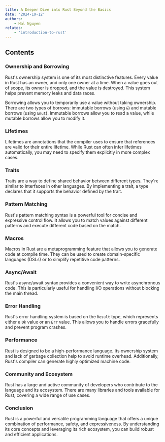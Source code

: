 ```yaml
---
title: A Deeper Dive into Rust Beyond the Basics
date: '2024-10-12'
authors:
    - Hal Nguyen
relates: 
    - 'introduction-to-rust'
---
```


## Contents

### **Ownership and Borrowing**

Rust's ownership system is one of its most distinctive features. Every value in Rust has an owner, and only one owner at a time. When a value goes out of scope, its owner is dropped, and the value is destroyed. This system helps prevent memory leaks and data races.

Borrowing allows you to temporarily use a value without taking ownership. There are two types of borrows: immutable borrows (using `&`) and mutable borrows (using `&mut`). Immutable borrows allow you to read a value, while mutable borrows allow you to modify it.

### **Lifetimes**

Lifetimes are annotations that the compiler uses to ensure that references are valid for their entire lifetime. While Rust can often infer lifetimes automatically, you may need to specify them explicitly in more complex cases.

### **Traits**

Traits are a way to define shared behavior between different types. They're similar to interfaces in other languages. By implementing a trait, a type declares that it supports the behavior defined by the trait.

### **Pattern Matching**

Rust's pattern matching syntax is a powerful tool for concise and expressive control flow. It allows you to match values against different patterns and execute different code based on the match.

### **Macros**

Macros in Rust are a metaprogramming feature that allows you to generate code at compile time. They can be used to create domain-specific languages (DSLs) or to simplify repetitive code patterns.

### **Async/Await**

Rust's async/await syntax provides a convenient way to write asynchronous code. This is particularly useful for handling I/O operations without blocking the main thread.

### **Error Handling**

Rust's error handling system is based on the `Result` type, which represents either a `Ok` value or an `Err` value. This allows you to handle errors gracefully and prevent program crashes.

### **Performance**

Rust is designed to be a high-performance language. Its ownership system and lack of garbage collection help to avoid runtime overhead. Additionally, Rust's compiler can generate highly optimized machine code.

### **Community and Ecosystem**

Rust has a large and active community of developers who contribute to the language and its ecosystem. There are many libraries and tools available for Rust, covering a wide range of use cases.

### **Conclusion**

Rust is a powerful and versatile programming language that offers a unique combination of performance, safety, and expressiveness. By understanding its core concepts and leveraging its rich ecosystem, you can build robust and efficient applications.
